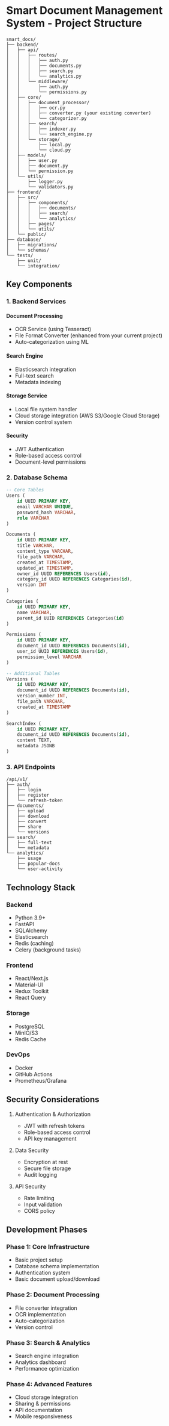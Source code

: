 # Smart Document Management System - Project Structure

```
smart_docs/
├── backend/
│   ├── api/
│   │   ├── routes/
│   │   │   ├── auth.py
│   │   │   ├── documents.py
│   │   │   ├── search.py
│   │   │   └── analytics.py
│   │   └── middleware/
│   │       ├── auth.py
│   │       └── permissions.py
│   ├── core/
│   │   ├── document_processor/
│   │   │   ├── ocr.py
│   │   │   ├── converter.py (your existing converter)
│   │   │   └── categorizer.py
│   │   ├── search/
│   │   │   ├── indexer.py
│   │   │   └── search_engine.py
│   │   └── storage/
│   │       ├── local.py
│   │       └── cloud.py
│   ├── models/
│   │   ├── user.py
│   │   ├── document.py
│   │   └── permission.py
│   └── utils/
│       ├── logger.py
│       └── validators.py
├── frontend/
│   ├── src/
│   │   ├── components/
│   │   │   ├── documents/
│   │   │   ├── search/
│   │   │   └── analytics/
│   │   ├── pages/
│   │   └── utils/
│   └── public/
├── database/
│   ├── migrations/
│   └── schemas/
└── tests/
    ├── unit/
    └── integration/
```

## Key Components

### 1. Backend Services

#### Document Processing
- OCR Service (using Tesseract)
- File Format Converter (enhanced from your current project)
- Auto-categorization using ML

#### Search Engine
- Elasticsearch integration
- Full-text search
- Metadata indexing

#### Storage Service
- Local file system handler
- Cloud storage integration (AWS S3/Google Cloud Storage)
- Version control system

#### Security
- JWT Authentication
- Role-based access control
- Document-level permissions

### 2. Database Schema

```sql
-- Core Tables
Users (
    id UUID PRIMARY KEY,
    email VARCHAR UNIQUE,
    password_hash VARCHAR,
    role VARCHAR
)

Documents (
    id UUID PRIMARY KEY,
    title VARCHAR,
    content_type VARCHAR,
    file_path VARCHAR,
    created_at TIMESTAMP,
    updated_at TIMESTAMP,
    owner_id UUID REFERENCES Users(id),
    category_id UUID REFERENCES Categories(id),
    version INT
)

Categories (
    id UUID PRIMARY KEY,
    name VARCHAR,
    parent_id UUID REFERENCES Categories(id)
)

Permissions (
    id UUID PRIMARY KEY,
    document_id UUID REFERENCES Documents(id),
    user_id UUID REFERENCES Users(id),
    permission_level VARCHAR
)

-- Additional Tables
Versions (
    id UUID PRIMARY KEY,
    document_id UUID REFERENCES Documents(id),
    version_number INT,
    file_path VARCHAR,
    created_at TIMESTAMP
)

SearchIndex (
    id UUID PRIMARY KEY,
    document_id UUID REFERENCES Documents(id),
    content TEXT,
    metadata JSONB
)
```

### 3. API Endpoints

```
/api/v1/
├── auth/
│   ├── login
│   ├── register
│   └── refresh-token
├── documents/
│   ├── upload
│   ├── download
│   ├── convert
│   ├── share
│   └── versions
├── search/
│   ├── full-text
│   └── metadata
└── analytics/
    ├── usage
    ├── popular-docs
    └── user-activity
```

## Technology Stack

### Backend
- Python 3.9+
- FastAPI
- SQLAlchemy
- Elasticsearch
- Redis (caching)
- Celery (background tasks)

### Frontend
- React/Next.js
- Material-UI
- Redux Toolkit
- React Query

### Storage
- PostgreSQL
- MinIO/S3
- Redis Cache

### DevOps
- Docker
- GitHub Actions
- Prometheus/Grafana

## Security Considerations

1. Authentication & Authorization
   - JWT with refresh tokens
   - Role-based access control
   - API key management

2. Data Security
   - Encryption at rest
   - Secure file storage
   - Audit logging

3. API Security
   - Rate limiting
   - Input validation
   - CORS policy

## Development Phases

### Phase 1: Core Infrastructure
- Basic project setup
- Database schema implementation
- Authentication system
- Basic document upload/download

### Phase 2: Document Processing
- File converter integration
- OCR implementation
- Auto-categorization
- Version control

### Phase 3: Search & Analytics
- Search engine integration
- Analytics dashboard
- Performance optimization

### Phase 4: Advanced Features
- Cloud storage integration
- Sharing & permissions
- API documentation
- Mobile responsiveness
